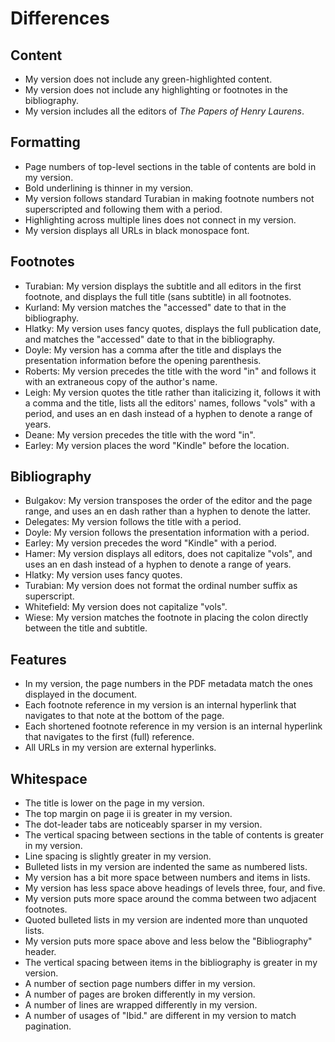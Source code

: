 Differences
===========

Content
-------

- My version does not include any green-highlighted content.
- My version does not include any highlighting or footnotes in the bibliography.
- My version includes all the editors of _The Papers of Henry Laurens_.

Formatting
----------

- Page numbers of top-level sections in the table of contents are bold in my
  version.
- Bold underlining is thinner in my version.
- My version follows standard Turabian in making footnote numbers not
  superscripted and following them with a period.
- Highlighting across multiple lines does not connect in my version.
- My version displays all URLs in black monospace font.

Footnotes
---------

- Turabian: My version displays the subtitle and all editors in the first
  footnote, and displays the full title (sans subtitle) in all footnotes.
- Kurland: My version matches the "accessed" date to that in the bibliography.
- Hlatky: My version uses fancy quotes, displays the full publication date, and
  matches the "accessed" date to that in the bibliography.
- Doyle: My version has a comma after the title and displays the presentation
  information before the opening parenthesis.
- Roberts: My version precedes the title with the word "in" and follows it with
  an extraneous copy of the author's name.
- Leigh: My version quotes the title rather than italicizing it, follows it with
  a comma and the title, lists all the editors' names, follows "vols" with a
  period, and uses an en dash instead of a hyphen to denote a range of years.
- Deane: My version precedes the title with the word "in".
- Earley: My version places the word "Kindle" before the location.

Bibliography
------------

- Bulgakov: My version transposes the order of the editor and the page range,
  and uses an en dash rather than a hyphen to denote the latter.
- Delegates: My version follows the title with a period.
- Doyle: My version follows the presentation information with a period.
- Earley: My version precedes the word "Kindle" with a period.
- Hamer: My version displays all editors, does not capitalize "vols", and uses
  an en dash instead of a hyphen to denote a range of years.
- Hlatky: My version uses fancy quotes.
- Turabian: My version does not format the ordinal number suffix as superscript.
- Whitefield: My version does not capitalize "vols".
- Wiese: My version matches the footnote in placing the colon directly between
  the title and subtitle.

Features
--------

- In my version, the page numbers in the PDF metadata match the ones displayed
  in the document.
- Each footnote reference in my version is an internal hyperlink that navigates
  to that note at the bottom of the page.
- Each shortened footnote reference in my version is an internal hyperlink that
  navigates to the first (full) reference.
- All URLs in my version are external hyperlinks.

Whitespace
----------

- The title is lower on the page in my version.
- The top margin on page ii is greater in my version.
- The dot-leader tabs are noticeably sparser in my version.
- The vertical spacing between sections in the table of contents is greater in
  my version.
- Line spacing is slightly greater in my version.
- Bulleted lists in my version are indented the same as numbered lists.
- My version has a bit more space between numbers and items in lists.
- My version has less space above headings of levels three, four, and five.
- My version puts more space around the comma between two adjacent footnotes.
- Quoted bulleted lists in my version are indented more than unquoted lists.
- My version puts more space above and less below the "Bibliography" header.
- The vertical spacing between items in the bibliography is greater in my
  version.
- A number of section page numbers differ in my version.
- A number of pages are broken differently in my version.
- A number of lines are wrapped differently in my version.
- A number of usages of "Ibid." are different in my version to match pagination.

